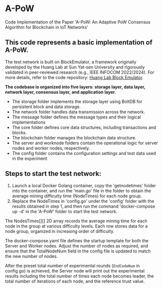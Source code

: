 # A-PoW
Code Implementation of the Paper 'A-PoW: An Adaptive PoW Consensus Algorithm for Blockchain in IoT Networks'

## This code represents a basic implementation of A-PoW. 
The test network is built on BlockEmulator, a framework originally developed by the Huang Lab at Sun Yat-sen University and rigorously validated in peer-reviewed research (e.g., IEEE INFOCOM 2022/2024). For more details, refer to the code repository: [Huang Lab Block Emulator](https://github.com/HuangLab-SYSU/block-emulator).

**The codebase is organized into five layers: storage layer, data layer, network layer, consensus layer, and application layer.**

- The storage folder implements the storage layer using BoltDB for persistent block and data storage.
- The network folder handles data transmission across the network.
- The message folder defines the message types and their logical implementations
- The core folder defines core data structures, including transactions and blocks.
- The blockchain folder manages the blockchain data structure.
- The server and worknode folders contain the operational logic for server nodes and worker nodes, respectively.
- The config folder contains the configuration settings and test data used in the experiment

## Steps to start the test network:

1. Launch a local Docker Golang container, copy the 'getnodetimes' folder into the container, and run the 'main.go' file in the folder to obtain the average mining difficulty time (NodeTimes) for each node group.
2. Replace the NodeTimes in 'config.go' under the 'config' folder with the results obtained in step 1, and then run the command 'docker-compose up -d' in the 'A-PoW' folder to start the test network.

The NodesTimes[][] 2D array records the average mining time for each node in the group at various difficulty levels. Each row stores data for a node group, organized in increasing order of difficulty.

The docker-compose.yaml file defines the startup template for both the Server and Worker nodes. Adjust the number of nodes as required, and ensure that the TotalNodeNum field in the config file is updated to match the new number of nodes.

After the preset total number of experimental rounds (`EndCodeNum` in config.go) is achieved, the Server node will print out the experimental results including the total number of times each node becomes leader, the total number of iterations of each node, and the reference trust value.
